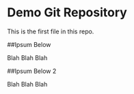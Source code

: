 # Demo Git Repository

This is the first file in this repo.

##Ipsum Below

Blah Blah Blah

##Ipsum Below 2

Blah Blah Blah